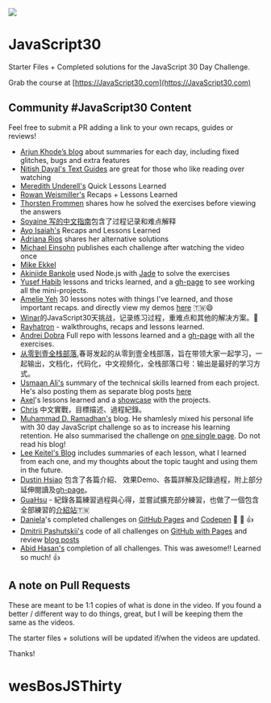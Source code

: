 ![](https://javascript30.com/images/JS3-social-share.png)

# JavaScript30

Starter Files + Completed solutions for the JavaScript 30 Day Challenge.

Grab the course at [https://JavaScript30.com](https://JavaScript30.com)

## Community #JavaScript30 Content

Feel free to submit a PR adding a link to your own recaps, guides or reviews!

* [Arjun Khode’s blog](http://thesagittariusme.blogspot.com/search/label/JS30) about summaries for each day, including fixed glitches, bugs and extra features
* [Nitish Dayal's Text Guides](https://github.com/nitishdayal/JavaScript30) are great for those who like reading over watching
* [Meredith Underell's](http://meredithunderell.com/tag/javascript30/) Quick Lessons Learned
* [Rowan Weismiller's](http://rowanweismiller.com/blog/javascript-30/) Recaps + Lessons Learned
* [Thorsten Frommen](https://tfrommen.de/tag/javascript-30/) shares how he solved the exercises before viewing the answers
* [Soyaine 写的中文指南](https://github.com/soyaine/JavaScript30)包含了过程记录和难点解释
* [Ayo Isaiah's](https://freshman.tech/archive/#javascript30) Recaps and Lessons Learned
* [Adriana Rios](https://stpcollabr8nlstn.github.io/JavaScript30/) shares her alternative solutions
* [Michael Einsohn](http://30daysofjs.michaeleinsohn.com) publishes each challenge after watching the video once
* [Mike Ekkel](https://medium.com/@mike_ekkel/javascript-30-a-30-day-vanilla-js-challenge-6a733fc9f62c#.9frjtaje9)
* [Akinjide Bankole](https://github.com/akinjide/JS30days) used Node.js with [Jade](http://jadelang.net) to solve the exercises
* [Yusef Habib](https://github.com/yhabib/JavaScript30) lessons and tricks learned, and a [gh-page](https://yhabib.github.io/JavaScript30/) to see working all the mini-projects.
* [Amelie Yeh](https://github.com/amelieyeh/JS30) 30 lessons notes with things I've learned, and those important recaps. and directly view my demos [here](https://amelieyeh.github.io/JS30/) 🇹🇼😄
* [Winar](https://github.com/winar-jin/JavaScript30-Challenge)的JavaScript30天挑战，记录练习过程，重难点和其他的解决方案。🎨
* [Rayhatron](https://rayhatron.github.io/blog/) - walkthroughs, recaps and lessons learned.
* [Andrei Dobra](https://github.com/andreidbr/JS30) Full repo with lessons learned and a [gh-page](https://andreidbr.github.io/JS30/) with all the exercises.
* [从零到壹全栈部落](https://github.com/liyuechun/JavaScript30-liyuechun),春哥发起的从零到壹全栈部落，旨在带领大家一起学习，一起输出，文档化，代码化，中文视频化，全栈部落口号：输出是最好的学习方式。
* [Usmaan Ali's](https://github.com/usyyy/javascript/blob/master/JavaScript30/analysis.md) summary of the technical skills learned from each project. He's also posting them as separate blog posts [here](https://medium.com/@usyyy)
* [Axel](https://github.com/afuh/js30)'s lessons learned and a [showcase](https://afuh.github.io/js30/) with the projects.
* [Chris](https://github.com/dwatow/JavaScript30) 中文實戰，目標描述、過程紀錄。
* [Muhammad D. Ramadhan's](https://miayam.github.io) blog. He shamlesly mixed his personal life with 30 day JavaScript challenge so as to increase his learning retention. He also summarised the challenge on [one single page](https://miayam.github.io/js30). Do not read his blog!
* [Lee Keitel's Blog](https://blog.keitel.xyz/categories/javascript30/) includes summaries of each lesson, what I learned from each one, and my thoughts about the topic taught and using them in the future.
* [Dustin Hsiao](https://github.com/dustinhsiao21/Javascript30-dustin) 包含了各篇介紹、 效果Demo、各篇詳解及記錄過程，附上部分延伸閱讀及[gh-page](https://dustinhsiao21.github.io/Javascript30-dustin/)。
* [GuaHsu](https://github.com/guahsu/JavaScript30) - 紀錄各篇練習過程與心得，並嘗試擴充部分練習，也做了一個包含全部練習的[介紹站](http://guahsu.io/JavaScript30/)🇹🇼
* [Daniela](https://github.com/misslild)'s completed challenges on [GitHub Pages](https://misslild.github.io/WesBos-30day-Coding-challenge/) and [Codepen](https://codepen.io/collection/DapZeP/) :raised_hands: :muscle: :+1:
* [Dmitrii Pashutskii's](https://github.com/guar47) code of all challenges on [GitHub with Pages](https://github.com/guar47/javascript30Summary) and review [blog posts](https://blog.dpashutskii.com/tag/javascript30/)
* [Abid Hasan's](https://github.com/sabidhasan/javascript-30) completion of all challenges. This was awesome!! Learned so much! :+1:

## A note on Pull Requests

These are meant to be 1:1 copies of what is done in the video. If you found a better / different way to do things, great, but I will be keeping them the same as the videos.

The starter files + solutions will be updated if/when the videos are updated.

Thanks!
# wesBosJSThirty
